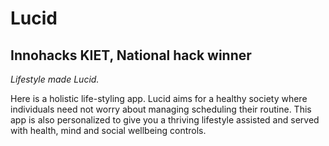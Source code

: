 # Lucid

## Innohacks KIET, National hack winner

_Lifestyle made Lucid._

Here is a holistic life-styling app. Lucid aims for a healthy society where individuals need not worry about managing scheduling their routine. This app is also personalized to give you a thriving lifestyle assisted and served with health, mind and social wellbeing controls.
